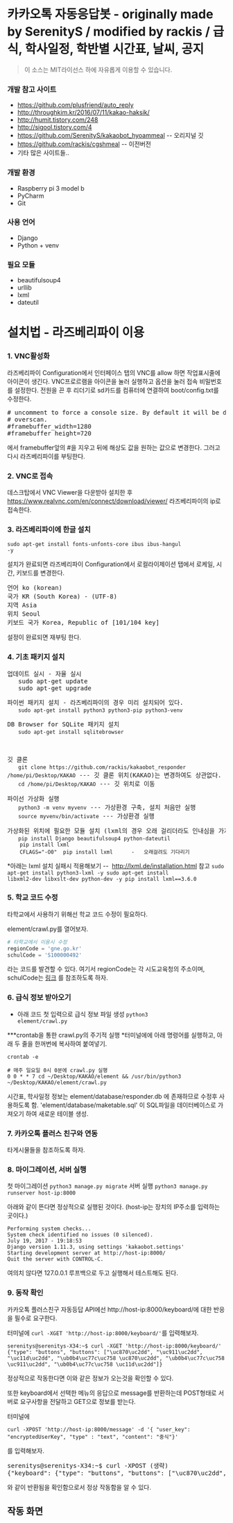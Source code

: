 # 카카오톡 자동응답봇 - originally made by SerenityS / modified by rackis / 급식, 학사일정, 학반별 시간표, 날씨, 공지
> 이 소스는 MIT라이선스 하에 자유롭게 이용할 수 있습니다.

### 개발 참고 사이트
* https://github.com/plusfriend/auto_reply
* http://throughkim.kr/2016/07/11/kakao-haksik/
* http://humit.tistory.com/248
* http://sigool.tistory.com/4
* https://github.com/SerenityS/kakaobot_hyoammeal -- 오리지널 깃
* https://github.com/rackis/cgshmeal -- 이전버전
* 기타 많은 사이트들..

### 개발 환경
* Raspberry pi 3 model b
* PyCharm
* Git

### 사용 언어
* Django
* Python + venv

### 필요 모듈
* beautifulsoup4
* urllib
* lxml
* dateutil

# 설치법 - 라즈베리파이 이용

### 1. VNC활성화
라즈베리파이 Configuration에서 인터페이스 탭의 VNC를 allow 하면 작업표시줄에 아이콘이 생긴다.
VNC프로르램을 아이콘을 눌러 실행하고 옵션을 눌러 접속 비밀번호를 설정한다.
전원을 끈 후 리더기로 sd카드를 컴퓨터에 연결하여 boot/config.txt를 수정한다.
<pre># uncomment to force a console size. By default it will be display's size minus
# overscan.
#framebuffer_width=1280
#framebuffer_height=720</pre>
에서 framebuffer앞의 #을 지우고 뒤에 해상도 값을 원하는 값으로 변경한다.
그러고 다시 라즈베리파이를 부팅한다.

### 2. VNC로 접속
데스크탑에서 VNC Viewer을 다운받아 설치한 후
https://www.realvnc.com/en/connect/download/viewer/
라즈베리파이의 ip로 접속한다.

### 3. 라즈베리파이에 한글 설치
<code>sudo apt-get install fonts-unfonts-core ibus ibus-hangul -y</code>

설치가 완료되면 라즈베리파이 Configuration에서 로컬라이제이션 탭에서 로케일, 시간, 키보드를 변경한다.
<pre>언어 ko (korean)
국가 KR (South Korea) - (UTF-8)
지역 Asia
위치 Seoul
키보드 국가 Korea, Republic of [101/104 key]</pre>

설정이 완료되면 재부팅 한다.

### 4. 기초 패키지 설치
<pre>업데이트 실시 - 자율 실시
   sudo apt-get update
   sudo apt-get upgrade</pre>

<pre>파이썬 패키지 설치 - 라즈베리파이의 경우 미리 설치되어 있다.
   <code>sudo apt-get install python3 python3-pip python3-venv</code></pre>
   
<pre>DB Browser for SQLite 패키지 설치
   <code>sudo apt-get install sqlitebrowser</code></pre>
   
<pre>깃 클론
   <code>git clone https://github.com/rackis/kakaobot_responder /home/pi/Desktop/KAKAO</code> --- 깃 클론 위치(KAKAO)는 변경하여도 상관없다.
   <code>cd /home/pi/Desktop/KAKAO</code> --- 깃 위치로 이동</pre>

<pre>파이선 가상화 실행
   <code>python3 -m venv myvenv</code> --- 가상환경 구축, 설치 처음만 실행
   <code>source myvenv/bin/activate</code> --- 가상환경 실행</pre>

<pre>가상화된 위치에 필요한 모듈 설치 (lxml의 경우 오래 걸리더라도 인내심을 가지고 기다린다.)
   <code>pip install Django beautifulsoup4 python-dateutil
	pip install lxml
	CFLAGS="-O0"  pip install lxml      -   오래걸려도 기다리기</code></pre>

*아래는 lxml 설치 실패시 적용해보기  --  http://lxml.de/installation.html 참고
<code>sudo apt-get install python3-lxml -y
sudo apt-get install libxml2-dev libxslt-dev python-dev -y
pip install lxml==3.6.0</code>

### 5. 학교 코드 수정
타학교에서 사용하기 위해선 학교 코드 수정이 필요하다.

element/crawl.py를 열어보자.
```python
# 타학교에서 이용시 수정
regionCode = 'gne.go.kr'
schulCode = 'S100000492'
```
라는 코드를 발견할 수 있다.
여기서 regionCode는 각 시도교육청의 주소이며, schulCode는 [링크](http://weezzle.tistory.com/559) 를 참조하도록 하자.

### 6. 급식 정보 받아오기
* 아래 코드 첫 입력으로 급식 정보 파일 생성
<code>python3 element/crawl.py</code>

***crontab을 통한 crawl.py의 주기적 실행
*터미널에에 아래 명령어를 실행하고, 아래 두 줄을 한꺼번에 복사하여 붙여넣기.
```
crontab -e
```
```
# 매주 일요일 0시 0분에 crawl.py 실행
0 0 * * 7 cd ~/Desktop/KAKAO/element && /usr/bin/python3 ~/Desktop/KAKAO/element/crawl.py
```

시간표, 학사일정 정보는 element/database/responder.db 에 존재하므로 수정후 사용하도록 함.
'element/database/maketable.sql' 이 SQL파일을 데이터베이스로 가져오기 하여 새로운 테이블 생성.

### 7. 카카오톡 플러스 친구와 연동
타게시물들을 참조하도록 하자.

### 8. 마이그레이션, 서버 실행
첫 마이그레이션
<code>python3 manage.py migrate</code>
서버 실행
<code>python3 manage.py runserver host-ip:8000</code>

아래와 같이 뜬다면 정상적으로 실행된 것이다. (host-ip는 장치의 IP주소를 입력하는 곳이다.)
<pre><code>Performing system checks...
System check identified no issues (0 silenced).
July 19, 2017 - 19:18:53
Django version 1.11.3, using settings 'kakaobot.settings'
Starting development server at http://host-ip:8000/
Quit the server with CONTROL-C.</code></pre>
여의치 않다면 127.0.0.1 루프백으로 두고 실행해서 테스트해도 된다.

### 9. 동작 확인
카카오톡 플러스친구 자동등답 API에선 http://host-ip:8000/keyboard/에 대한 반응을 필수로 요구한다.

터미널에 <code>curl -XGET 'http://host-ip:8000/keyboard/'</code>를 입력해보자.
<pre><code>serenitys@serenitys-X34:~$ curl -XGET 'http://host-ip:8000/keyboard/'
{"type": "buttons", "buttons": ["\uc870\uc2dd", "\uc911\uc2dd", "\uc11d\uc2dd", "\ub0b4\uc77c\uc758 \uc870\uc2dd", "\ub0b4\uc77c\uc758 \uc911\uc2dd", "\ub0b4\uc77c\uc758 \uc11d\uc2dd"]}</code></pre>
정상적으로 작동한다면 이와 같은 정보가 오는것을 확인할 수 있다.

또한 keyboard에서 선택한 메뉴의 응답으로 message를 반환하는데 POST형태로 서버로 요구사항을 전달하고  GET으로 정보를 받는다.
 
터미널에 
```
curl -XPOST 'http://host-ip:8000/message' -d '{ "user_key": "encryptedUserKey", "type" : "text", "content": "중식"}'
```
  를 입력해보자.
  
  <pre>serenitys@serenitys-X34:~$ curl -XPOST (생략)
{"keyboard": {"type": "buttons", "buttons": ["\uc870\uc2dd", "\uc911\uc2dd", "\uc11d\uc2dd", "\ub0b4\uc77c\uc758 \uc870\uc2dd", "\ub0b4\uc77c\uc758 \uc911\uc2dd", "\ub0b4\uc77c\uc758 \uc11d\uc2dd"]}, "message": {"text": "07\uc6d4 19\uc77c \uc218\uc694\uc77c \uc911\uc2dd \uba54\ub274\uc785\ub2c8\ub2e4. \n \n\ub098\ubb3c\ube44\ube54\ubc25/\uc57d\uace0\ucd94\uc7a5\n\uac10\uc790\ub41c\uc7a5\uad6d\n\uc18c\uc13</pre>
와 같이 반환됨을 확인함으로서 정상 작동함을 알 수 있다.

## 작동 화면
